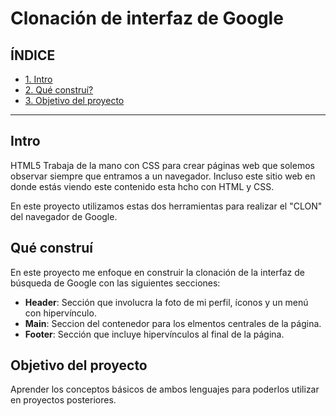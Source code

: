 # Clonación de interfaz de Google

## ÍNDICE

* [1. Intro](#)
* [2. Qué construí?](#)
* [3. Objetivo del proyecto](#)

****

## Intro
HTML5 Trabaja de la mano con CSS para crear páginas web que solemos observar siempre que entramos a un navegador. Incluso este sitio web en donde estás viendo este contenido esta hcho con HTML y CSS.

En este proyecto utilizamos estas dos herramientas para realizar el "CLON" del navegador de Google.

## Qué construí
En este proyecto me enfoque en construir la clonación de la interfaz de búsqueda de Google con las siguientes secciones:
* **Header**: Sección que involucra la foto de mi perfil, íconos y un menú con hipervínculo.
* **Main**: Seccion del contenedor para los elmentos centrales de la página.
* **Footer**: Sección que incluye hipervínculos al final de la página.

## Objetivo del proyecto
Aprender los conceptos básicos de ambos lenguajes para poderlos utilizar en proyectos posteriores.
